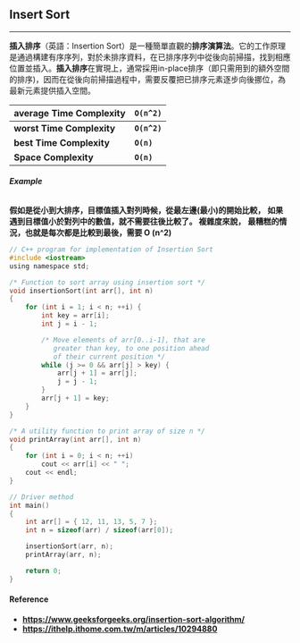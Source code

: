 ## Insert Sort

---

**插入排序**（英語：Insertion Sort）是一種簡單直觀的**排序演算法**。它的工作原理是通過構建有序序列，對於未排序資料，在已排序序列中從後向前掃描，找到相應位置並插入。**插入排序**在實現上，通常採用in-place排序（即只需用到的額外空間的排序)，因而在從後向前掃描過程中，需要反覆把已排序元素逐步向後挪位，為最新元素提供插入空間。



| **average Time Complexity** | **`O(n^2)`** |
| --------------------------- | ---------- |
| **worst Time Complexity**   | **`O(n^2)`** |
| **best Time Complexity**    | **`O(n)`**   |
| **Space Complexity**        |  **`O(n)`**  |



###### **Example**

**假如是從小到大排序，目標值插入對列時候，從最左邊(最小)的開始比較，**
**如果遇到目標值小於對列中的數值，就不需要往後比較了。 複雜度來說，**
**最糟糕的情況，也就是每次都是比較到最後，需要 O (n^2)**

```c
// C++ program for implementation of Insertion Sort
#include <iostream>
using namespace std;

/* Function to sort array using insertion sort */
void insertionSort(int arr[], int n)
{
    for (int i = 1; i < n; ++i) {
        int key = arr[i];
        int j = i - 1;

        /* Move elements of arr[0..i-1], that are
           greater than key, to one position ahead
           of their current position */
        while (j >= 0 && arr[j] > key) {
            arr[j + 1] = arr[j];
            j = j - 1;
        }
        arr[j + 1] = key;
    }
}

/* A utility function to print array of size n */
void printArray(int arr[], int n)
{
    for (int i = 0; i < n; ++i)
        cout << arr[i] << " ";
    cout << endl;
}

// Driver method
int main()
{
    int arr[] = { 12, 11, 13, 5, 7 };
    int n = sizeof(arr) / sizeof(arr[0]);

    insertionSort(arr, n);
    printArray(arr, n);

    return 0;
}
```

#### **Reference**

* **https://www.geeksforgeeks.org/insertion-sort-algorithm/**
* **https://ithelp.ithome.com.tw/m/articles/10294880**
